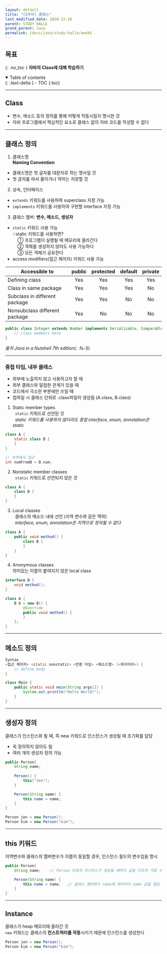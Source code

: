```yaml
---
layout: default
title: "[5주차] 클래스"
last_modified_date: 2020-12-18
parent: STUDY HALLE
grand_parent: Java
permalink: /docs/java/study-halle/week5
---
```

## 목표
{: .no_toc }
**자바의 Class에 대해 학습하기**

<details open markdown="block">
  <summary>
    Table of contents
  </summary>
  {: .text-delta }
- TOC
{:toc}
</details>

---

## Class
- 변수, 메소드 등의 정의를 통해 어떻게 작동시킬지 명시한 것<br>
- 자바 프로그램에서 핵심적인 요소로 클래스 없이 자바 코드를 작성할 수 없다

---

## 클래스 정의
1. 클래스명<br>
**Naming Convention**<br>
- 클래스명은 첫 글자를 대문자로 하는 명사일 것
- 첫 글자를 따서 줄이거나 약어는 지양할 것

2. 상속, 인터페이스<br>
- `extends` 키워드를 사용하여 superclass 지정 가능
- `implements` 키워드를 사용하여 구현할 interface 지정 가능

3. 클래스 멤버: **변수, 메소드, 생성자**<br>
- `static` 키워드 사용 가능<br>
 💡static 키워드를 사용하면?<br>
  &nbsp; &nbsp; ① 프로그램이 실행될 때 메모리에 올라간다<br>
  &nbsp; &nbsp; ② 객체를 생성하지 않아도 사용 가능하다<br>
  &nbsp; &nbsp; ③ 모든 객체가 공유한다<br>
- access modifiers(접근 제어자) 키워드 사용 가능

| Accessible to | public | protected | default | private |
|---------------|:------:|:---------:|:-------:|:-------:|
| Defining class | Yes | Yes | Yes | Yes |
| Class in same package | Yes | Yes | Yes | No |
| Subclass in different package | Yes | Yes | No | No |
| Nonsubclass different package | Yes | No | No | No |

```java
public class Integer extends Number implements Serializable, Comparable {
    // class members here
}
```
*출처 Java in a Nutshell 7th edition*{: .fs-3}

---

### 중첩 타입, 내부 클래스
- 외부에 노출하지 않고 사용하고자 할 때
- 외부 클래스와 밀접한 관계가 있을 때
- 코드에서 극소한 부분에만 쓰일 때
- 컴파일 시 클래스 단위로 .class파일이 생성됨 (A.class, B.class)

1) Static member types<br>
&nbsp; `static` 키워드로 선언된 것<br>
&nbsp; *static 키워드를 사용하지 않더라도 중첩 interface, enum, annotation은 static*
```java
class A {
    static class B {
    }
}

// 외부에서 접근
int numFromB = B.num;
```
2) Nonstatic member classes<br>
&nbsp; `static` 키워드로 선언되지 않은 것
```java
class A {
    class B {
    }
}
```

3) Local classes<br>
&nbsp; 클래스의 메소드 내에 선언 (지역 변수와 같은 맥락)<br>
&nbsp; *interface, enum, annotation은 지역으로 정의될 수 없다*
```java
class A {
    public void method() {
        class B {
        }
    }
}
```

4) Anonymous classes<br>
의미있는 이름이 붙여지지 않은 local class<br>
```java
interface B {
    void method();
}

class A {
    B b = new B() {
        @Override
        public void method() { 
        } 
    };
}
```

---

## 메소드 정의
```java
Syntax
<접근 제어자> <static nonstatic> <반환 타입> <메소드명> (<파라미터>) {
    // define body
}

class Main {
    public static void main(String args[]) {
        System.out.println("Hello World!");
    }
}
```

---

## 생성자 정의
클래스가 인스턴스화 될 때, 즉 new 키워드로 인스턴스가 생성될 때 초기화를 담당
- 꼭 정의하지 않아도 됨
- 여러 개의 생성자 정의 가능

```java
public Person{
    String name;
    
    Person() {
        this("Jen");
    }

    Person(String name) {
        this.name = name;
    }
}

Person jen = new Person();
Person kim = new Person("kim");
```
---

## this 키워드
지역변수와 클래스의 멤버변수가 이름이 동일할 경우, 인스턴스 필드의 변수임을 명시
```java
public Person{
    String name;    // Person 타입의 인스턴스가 생성될 때마다 값을 다르게 가질 수 있는 인스턴스 필드

    Person(String name) {
        this.name = name;   // 클래스 멤버변수 name에 파라미터 name 값을 할당
    }
}
```

---

## Instance
클래스가 heap 메모리에 올라간 것<br>
`new` 키워드는 클래스의 **컨스트럭터를 작동**시키기 때문에 인스턴스를 생성한다
```java
Person jen = new Person();
Person kim = new Person("kim");
```